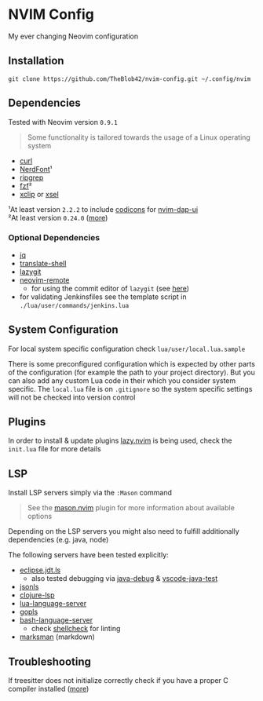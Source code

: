 # NVIM Config

My ever changing Neovim configuration

## Installation

```
git clone https://github.com/TheBlob42/nvim-config.git ~/.config/nvim
```

## Dependencies

Tested with Neovim version `0.9.1`

> Some functionality is tailored towards the usage of a Linux operating system

- [curl](https://curl.se/)
- [NerdFont](https://www.nerdfonts.com/)¹
- [ripgrep](https://github.com/BurntSushi/ripgrep)
- [fzf](https://github.com/junegunn/fzf)²
- [xclip](https://github.com/astrand/xclip) or [xsel](https://github.com/kfish/xsel) 

¹At least version `2.2.2` to include [codicons](https://github.com/microsoft/vscode-codicons) for [nvim-dap-ui](https://github.com/rcarriga/nvim-dap-ui)  
²At least version `0.24.0` ([more](https://github.com/ibhagwan/fzf-lua/issues/227))
### Optional Dependencies 

- [jq](https://stedolan.github.io/jq/)
- [translate-shell](https://github.com/soimort/translate-shell)
- [lazygit](https://github.com/jesseduffield/lazygit)
- [neovim-remote](https://github.com/mhinz/neovim-remote) 
  - for using the commit editor of `lazygit` (see [here](https://github.com/kdheepak/lazygit.nvim#usage))
- for validating Jenkinsfiles see the template script in `./lua/user/commands/jenkins.lua`

## System Configuration

For local system specific configuration check `lua/user/local.lua.sample`

There is some preconfigured configuration which is expected by other parts of the configuration (for example the path to your project directory). But you can also add any custom Lua code in their which you consider system specific. The `local.lua` file is on `.gitignore` so the system specific settings will not be checked into version control

## Plugins

In order to install & update plugins [lazy.nvim](https://github.com/folke/lazy.nvim) is being used, check the `init.lua` file for more details

## LSP

Install LSP servers simply via the `:Mason` command

> See the [mason.nvim](https://github.com/williamboman/mason.nvim) plugin for more information about available options

Depending on the LSP servers you might also need to fulfill additionally dependencies (e.g. java, node)

The following servers have been tested explicitly:

- [eclipse.jdt.ls](https://github.com/eclipse/eclipse.jdt.ls)
  - also tested debugging via [java-debug](https://github.com/microsoft/java-debug) & [vscode-java-test](https://github.com/microsoft/vscode-java-test)
- [jsonls](https://github.com/microsoft/vscode-json-languageservice )
- [clojure-lsp](https://clojure-lsp.io/)
- [lua-language-server](https://github.com/LuaLS/lua-language-server)
- [gopls](https://pkg.go.dev/golang.org/x/tools/gopls)
- [bash-language-server](https://github.com/bash-lsp/bash-language-server)
  - check [shellcheck](https://github.com/koalaman/shellcheck#installing) for linting
- [marksman](https://github.com/artempyanykh/marksman) (markdown)

## Troubleshooting

If treesitter does not initialize correctly check if you have a proper C compiler installed ([more](https://github.com/nvim-treesitter/nvim-treesitter/wiki/Linux-Support))

